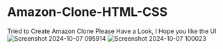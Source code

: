 # Amazon-Clone-HTML-CSS
Tried to Create Amazon Clone Please Have a Look, I Hope you like the UI
![Screenshot 2024-10-07 095914](https://github.com/user-attachments/assets/bb30ff37-5412-420a-aef9-bd13e9713e35)
![Screenshot 2024-10-07 100023](https://github.com/user-attachments/assets/dd8c177b-92b1-4998-b954-554e7b000705)

